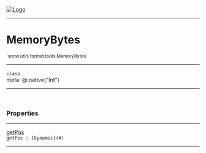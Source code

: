 
[![Logo](../../../../../images/logo.png)](../../../../../api/index.html)

---



<h1>MemoryBytes</h1>
<small>`snow.utils.format.tools.MemoryBytes`</small>



---

`class`
<span class="meta">
<br/>meta: @:native(&quot;Int&quot;)
</span>


---

&nbsp;
&nbsp;





<h3>Properties</h3> <hr/><span class="member apipage">
                <a name="getPos"><a class="lift" href="#getPos">getPos</a></a> <div class="clear"></div><code class="signature apipage">getPos : [Dynamic](#)</code><br/></span>
            <span class="small_desc_flat"></span>





---

&nbsp;
&nbsp;
&nbsp;
&nbsp;

